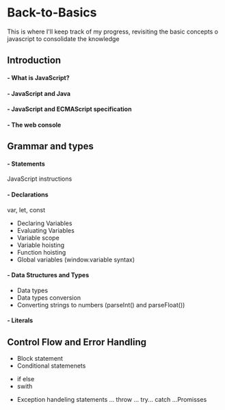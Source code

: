 # Back-to-Basics
This is where I'll keep track of my progress, revisiting the basic concepts o javascript to consolidate the knowledge

## Introduction
#### - What is JavaScript?
#### - JavaScript and Java
#### - JavaScript and ECMAScript specification
#### - The web console

## Grammar and types
#### - Statements
JavaScript instructions
#### - Declarations
var, let, const
* Declaring Variables
* Evaluating Variables
* Variable scope
* Variable hoisting
* Function hoisting
* Global variables (window.variable syntax)
#### - Data Structures and Types
* Data types
* Data types conversion
* Converting strings to numbers (parseInt() and parseFloat())
#### - Literals
## Control Flow and Error Handling
* Block statement
* Conditional statemenets
- if else
- swith
* Exception handeling statements
... throw
... try... catch
...Promisses



